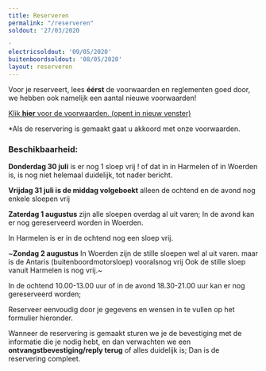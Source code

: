 ```yaml
---
title: Reserveren
permalink: "/reserveren"
soldout: '27/03/2020

'
electricsoldout: '09/05/2020'
buitenboordsoldout: '08/05/2020'
layout: reserveren
---
```


Voor je reserveert, lees **éérst** de voorwaarden en reglementen goed door,   
we hebben ook namelijk een aantal nieuwe voorwaarden!

[Klik **hier** voor de voorwaarden. (opent in nieuw venster)](http://descheepsjongens.nl/voorwaarden)

*Als de reservering is gemaakt gaat u akkoord met onze voorwaarden.

### Beschikbaarheid:

**Donderdag 30 juli** is er nog 1 sloep vrij !
of dat in in Harmelen of in Woerden is, is nog niet helemaal duidelijk, tot nader bericht.

**Vrijdag 31 juli is de middag volgeboekt** 
alleen de ochtend en de avond nog enkele sloepen vrij

**Zaterdag 1 augustus** zijn alle sloepen overdag al uit varen; 
In de avond kan er nog gereserveerd worden in Woerden.
 
In Harmelen is er in de ochtend nog een sloep vrij.

~**Zondag 2 augustus** 
In Woerden zijn de stille sloepen wel al uit varen. maar is de Antaris (buitenboordmotorsloep) vooralsnog vrij 
Ook de stille sloep vanuit Harmelen is nog vrij.~

In de ochtend 10.00-13.00 uur of in de avond 18.30-21.00 uur kan er nog gereserveerd worden; 

Reserveer eenvoudig door je gegevens en wensen in te vullen op het formulier hieronder.

Wanneer de reservering is gemaakt sturen we je de bevestiging met de informatie die je nodig hebt, en dan verwachten we een **ontvangstbevestiging/reply terug** of alles duidelijk is; Dan is de reservering compleet.